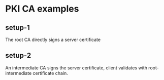 # PKI CA examples

## setup-1 

The root CA directly signs a server certificate

## setup-2

An intermediate CA signs the server certificate, client validates with root-intermediate certificate chain.
